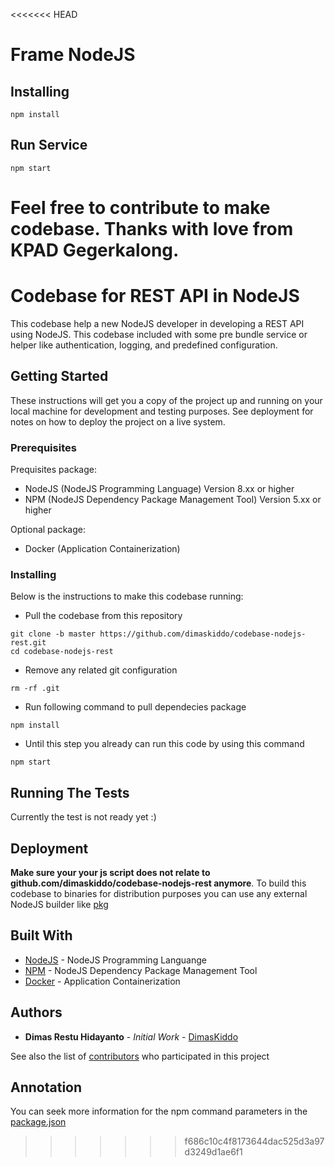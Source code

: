 <<<<<<< HEAD
# Frame NodeJS

## Installing
``` npm install ```

## Run Service
``` npm start ```

Feel free to contribute to make codebase. Thanks with love from KPAD Gegerkalong.
=======
# Codebase for REST API in NodeJS

This codebase help a new NodeJS developer in developing a REST API using NodeJS.
This codebase included with some pre bundle service or helper like authentication, logging, and predefined configuration.

## Getting Started

These instructions will get you a copy of the project up and running on your local machine for development and testing purposes.
See deployment for notes on how to deploy the project on a live system.

### Prerequisites

Prequisites package:
* NodeJS (NodeJS Programming Language) Version 8.xx or higher
* NPM (NodeJS Dependency Package Management Tool) Version 5.xx or higher

Optional package:
* Docker (Application Containerization)

### Installing

Below is the instructions to make this codebase running:
* Pull the codebase from this repository
```
git clone -b master https://github.com/dimaskiddo/codebase-nodejs-rest.git
cd codebase-nodejs-rest
```
* Remove any related git configuration
```
rm -rf .git
```
* Run following command to pull dependecies package
```
npm install
```
- Until this step you already can run this code by using this command
```
npm start
```

## Running The Tests

Currently the test is not ready yet :)

## Deployment

**Make sure your your js script does not relate to github.com/dimaskiddo/codebase-nodejs-rest anymore**.
To build this codebase to binaries for distribution purposes you can use any external NodeJS builder like [pkg](https://github.com/zeit/pkg)

## Built With

* [NodeJS](https://nodejs.org/) - NodeJS Programming Languange
* [NPM](https://www.npmjs.com/) - NodeJS Dependency Package Management Tool
* [Docker](https://www.docker.com/) - Application Containerization

## Authors

* **Dimas Restu Hidayanto** - *Initial Work* - [DimasKiddo](https://github.com/dimaskiddo)

See also the list of [contributors](https://github.com/dimaskiddo/codebase-nodejs-rest/contributors) who participated in this project

## Annotation

You can seek more information for the npm command parameters in the [package.json](https://raw.githubusercontent.com/dimaskiddo/codebase-nodejs-rest/master/package.json)
>>>>>>> f686c10c4f8173644dac525d3a97d3249d1ae6f1
